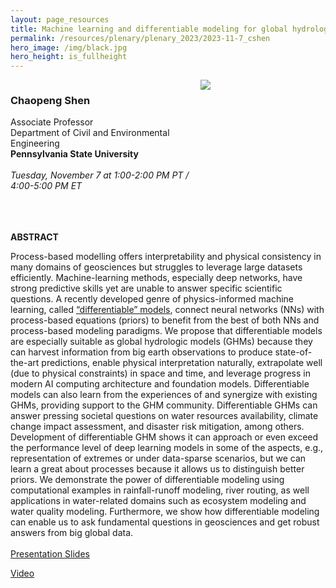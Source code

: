 ```yaml
---
layout: page_resources
title: Machine learning and differentiable modeling for global hydrology
permalink: /resources/plenary/plenary_2023/2023-11-7_cshen
hero_image: /img/black.jpg
hero_height: is_fullheight
---
```

<style>
    .cont {
      display: flex;
      flex-wrap: wrap;
    }

.col1 {
      flex: 3; 
      min-width: 200px;
    }

.col2 {
      flex: 1;
      min-width: 200px;
    }

</style>

<body>
    <div class="cont">
      <div class="col1">
        <h3><strong>Chaopeng Shen</strong></h3>
        Associate Professor<br>
        Department of Civil and Environmental Engineering<br>
        <b>Pennsylvania State University</b>
        <br><br>
        <em>Tuesday, November 7 at 1:00-2:00 PM PT / 4:00-5:00 PM ET</em>
        <br><br>
      </div>
        <div class="col2">
            <img src="../../../../img/photos/cshen.png" align="center">
        </div>
    </div><br><br>
</body>

**ABSTRACT**

Process-based modelling offers interpretability and physical consistency in many domains of geosciences but struggles to leverage large datasets efficiently. Machine-learning methods, especially deep networks, have strong predictive skills yet are unable to answer specific scientific questions. A recently developed genre of physics-informed machine learning, called [“differentiable” models](https://t.co/qyuAzYPA6Y), connect neural networks (NNs) with process-based equations (priors) to benefit from the best of both NNs and process-based modeling paradigms. We propose that differentiable models are especially suitable as global hydrologic models (GHMs) because they can harvest information from big earth observations to produce state-of-the-art predictions, enable physical interpretation naturally, extrapolate well (due to physical constraints) in space and time, and leverage progress in modern AI computing architecture and foundation models. Differentiable models can also learn from the experiences of and synergize with existing GHMs, providing support to the GHM community. Differentiable GHMs can answer pressing societal questions on water resources availability, climate change impact assessment, and disaster risk mitigation, among others. Development of differentiable GHM shows it can approach or even exceed the performance level of deep learning models in some of the aspects, e.g., representation of extremes or under data-sparse scenarios, but we can learn a great about processes because it allows us to distinguish better priors. We demonstrate the power of differentiable modeling using computational examples in rainfall-runoff modeling, river routing, as well applications in water-related domains such as ecosystem modeling and water quality modeling. Furthermore, we show how differentiable modeling can enable us to ask fundamental questions in geosciences and get robust answers from big global data.
<br><br>
[Presentation Slides](../Slides/cShen_2023-11-07.pdf)

[Video](https://youtu.be/EjHB4sxgS_s?si=xsKyRNfWV6iLJ9wy)